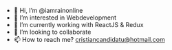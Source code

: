 - 👋 Hi, I’m @iamrainonline
- 👀 I’m interested in Webdevelopment
- 🌱 I’m currently working with ReactJS & Redux
- 💞️ I’m looking to collaborate
- 📫 How to reach me? cristiancandidatu@hotmail.com

<!---
iamrainonline/iamrainonline is a ✨ special ✨ repository because its `README.md` (this file) appears on your GitHub profile.
You can click the Preview link to take a look at your changes.
--->
